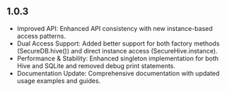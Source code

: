 ## 1.0.3

* Improved API: Enhanced API consistency with new instance-based access patterns.
* Dual Access Support: Added better support for both factory methods (SecureDB.hive()) and direct instance access (SecureHive.instance).
* Performance & Stability: Enhanced singleton implementation for both Hive and SQLite and removed debug print statements.
* Documentation Update: Comprehensive documentation with updated usage examples and guides.